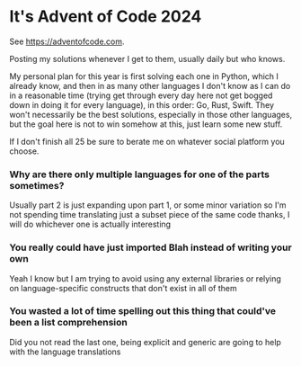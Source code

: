 # It's Advent of Code 2024

See https://adventofcode.com. 

Posting my solutions whenever I get to them, usually daily but who knows. 

My personal plan for this year is first solving each one in Python, which I already know, and then in as many other languages I don't know as I can do in a reasonable time (trying get through every day here not get bogged down in doing it for every language), in this order: Go, Rust, Swift. They won't necessarily be the best solutions, especially in those other languages, but the goal here is not to win somehow at this, just learn some new stuff.

If I don't finish all 25 be sure to berate me on whatever social platform you choose.

### Why are there only multiple languages for one of the parts sometimes?

Usually part 2 is just expanding upon part 1, or some minor variation so I'm not spending time translating just a subset piece of the same code thanks, I will do whichever one is actually interesting

### You really could have just imported Blah instead of writing your own

Yeah I know but I am trying to avoid using any external libraries or relying on language-specific constructs that don't exist in all of them 

### You wasted a lot of time spelling out this thing that could've been a list comprehension

Did you not read the last one, being explicit and generic are going to help with the language translations